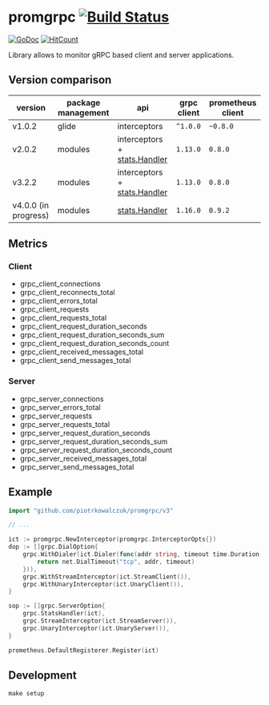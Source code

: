 # promgrpc [![Build Status](https://travis-ci.org/piotrkowalczuk/promgrpc.svg?branch=master)](https://travis-ci.org/piotrkowalczuk/promgrpc)

[![GoDoc](https://godoc.org/github.com/piotrkowalczuk/promgrpc?status.svg)](http://godoc.org/github.com/piotrkowalczuk/promgrpc)
[![HitCount](http://hits.dwyl.io/piotrkowalczuk/promgrpc.svg)](http://hits.dwyl.io/piotrkowalczuk/promgrpc)

Library allows to monitor gRPC based client and server applications.

## Version comparison

| version | package management | api | grpc client | prometheus client |
|---------|--------------------| --- | ----------- | ----------------- |
| v1.0.2 | glide | interceptors | `^1.0.0` | `~0.8.0` |
| v2.0.2 | modules| interceptors + [stats.Handler](https://godoc.org/google.golang.org/grpc/stats#Handler) | `1.13.0` | `0.8.0` |
| v3.2.2 | modules | interceptors + [stats.Handler](https://godoc.org/google.golang.org/grpc/stats#Handler) | `1.13.0` | `0.8.0` |
| v4.0.0 (in progress) | modules | [stats.Handler](https://godoc.org/google.golang.org/grpc/stats#Handler) | `1.16.0` | `0.9.2` |

## Metrics

### Client

* grpc_client_connections
* grpc_client_reconnects_total
* grpc_client_errors_total
* grpc_client_requests
* grpc_client_requests_total
* grpc_client_request_duration_seconds
* grpc_client_request_duration_seconds_sum
* grpc_client_request_duration_seconds_count
* grpc_client_received_messages_total
* grpc_client_send_messages_total

### Server

* grpc_server_connections
* grpc_server_errors_total
* grpc_server_requests
* grpc_server_requests_total
* grpc_server_request_duration_seconds
* grpc_server_request_duration_seconds_sum
* grpc_server_request_duration_seconds_count
* grpc_server_received_messages_total
* grpc_server_send_messages_total

## Example

```go
import "github.com/piotrkowalczuk/promgrpc/v3"

// ...

ict := promgrpc.NewInterceptor(promgrpc.InterceptorOpts{})
dop := []grpc.DialOption{
	grpc.WithDialer(ict.Dialer(func(addr string, timeout time.Duration) (net.Conn, error) {
		return net.DialTimeout("tcp", addr, timeout)
	})),
	grpc.WithStreamInterceptor(ict.StreamClient()),
	grpc.WithUnaryInterceptor(ict.UnaryClient()),
}

sop := []grpc.ServerOption{
	grpc.StatsHandler(ict),
	grpc.StreamInterceptor(ict.StreamServer()),
	grpc.UnaryInterceptor(ict.UnaryServer()),
}

prometheus.DefaultRegisterer.Register(ict)
```

## Development

```make setup```
